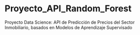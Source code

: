 # Proyecto_API_Random_Forest
Proyecto Data Science: API de Predicción de Precios del Sector Inmobiliario, basados en Modelos de Aprendizaje Supervisado
